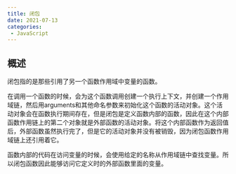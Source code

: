 ```yaml
---
title: 闭包
date: 2021-07-13
categories: 
 - JavaScript
---
```


## 概述
闭包指的是那些引用了另一个函数作用域中变量的函数。

在调用一个函数的时候，会为这个函数调用创建一个执行上下文，并创建一个作用域链，然后用arguments和其他命名参数来初始化这个函数的活动对象。这个活动对象会在函数执行期间存在，但是闭包是定义函数内部的函数，因此在这个内部函数作用链上的第二个对象就是外部函数的活动对象。将这个内部函数作为返回值后，外部函数虽然执行完了，但是它的活动对象并没有被销毁，因为闭包函数作用域链上还引用着它。

函数内部的代码在访问变量的时候，会使用给定的名称从作用域链中查找变量。所以闭包函数因此能够访问它定义时的外部函数里面的变量。
